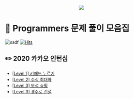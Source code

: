 
<div align=center> <img src="https://user-images.githubusercontent.com/83625797/151346948-9ea5f166-9f6b-4309-99a9-e27d56960da0.png"> </div>

# :book: Programmers 문제 풀이 모음집
![sadf](https://img.shields.io/github/languages/top/blucky8649/Programmers)
[![Hits](https://hits.seeyoufarm.com/api/count/incr/badge.svg?url=https://github.com/blucky8649/Programmers&count_bg=%23FF6565&title_bg=%23555555&icon=&icon_color=%23000000&title=hits&edge_flat=false)](https://hits.seeyoufarm.com)
## :pencil2: 2020 카카오 인턴십
* [[Level 1] 키패드 누르기](https://github.com/blucky8649/Programmers/tree/master/src/main/kotlin/Kakao_Internship_2020/%ED%82%A4%ED%8C%A8%EB%93%9C_%EB%88%84%EB%A5%B4%EA%B8%B0)
* [[Level 2] 수식 최대화](https://github.com/blucky8649/Programmers/tree/master/src/main/kotlin/Kakao_Internship_2020/%EC%88%98%EC%8B%9D%EC%B5%9C%EB%8C%80%ED%99%94)
* [[Level 3] 보석 쇼핑](https://github.com/blucky8649/Programmers/tree/master/src/main/kotlin/Kakao_Internship_2020/%EB%B3%B4%EC%84%9D_%EC%87%BC%ED%95%91)
* [[Level 3] 경주로 건설](https://github.com/blucky8649/Programmers/tree/master/src/main/kotlin/Kakao_Internship_2020)
